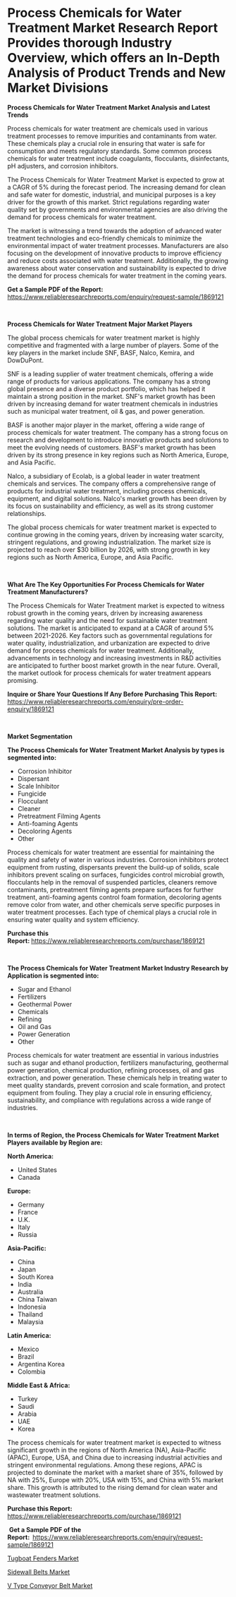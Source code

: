 <p><h1>Process Chemicals for Water Treatment Market Research Report Provides thorough Industry Overview, which offers an In-Depth Analysis of Product Trends and New Market Divisions</h1></p><p><strong>Process Chemicals for Water Treatment Market Analysis and Latest Trends</strong></p>
<p><p>Process chemicals for water treatment are chemicals used in various treatment processes to remove impurities and contaminants from water. These chemicals play a crucial role in ensuring that water is safe for consumption and meets regulatory standards. Some common process chemicals for water treatment include coagulants, flocculants, disinfectants, pH adjusters, and corrosion inhibitors.</p><p>The Process Chemicals for Water Treatment Market is expected to grow at a CAGR of 5% during the forecast period. The increasing demand for clean and safe water for domestic, industrial, and municipal purposes is a key driver for the growth of this market. Strict regulations regarding water quality set by governments and environmental agencies are also driving the demand for process chemicals for water treatment. </p><p>The market is witnessing a trend towards the adoption of advanced water treatment technologies and eco-friendly chemicals to minimize the environmental impact of water treatment processes. Manufacturers are also focusing on the development of innovative products to improve efficiency and reduce costs associated with water treatment. Additionally, the growing awareness about water conservation and sustainability is expected to drive the demand for process chemicals for water treatment in the coming years.</p></p>
<p><strong>Get a Sample PDF of the Report:&nbsp;</strong> <a href="https://www.reliableresearchreports.com/enquiry/request-sample/1869121">https://www.reliableresearchreports.com/enquiry/request-sample/1869121</a></p>
<p>&nbsp;</p>
<p><strong>Process Chemicals for Water Treatment Major Market Players</strong></p>
<p><p>The global process chemicals for water treatment market is highly competitive and fragmented with a large number of players. Some of the key players in the market include SNF, BASF, Nalco, Kemira, and DowDuPont. </p><p>SNF is a leading supplier of water treatment chemicals, offering a wide range of products for various applications. The company has a strong global presence and a diverse product portfolio, which has helped it maintain a strong position in the market. SNF's market growth has been driven by increasing demand for water treatment chemicals in industries such as municipal water treatment, oil & gas, and power generation.</p><p>BASF is another major player in the market, offering a wide range of process chemicals for water treatment. The company has a strong focus on research and development to introduce innovative products and solutions to meet the evolving needs of customers. BASF's market growth has been driven by its strong presence in key regions such as North America, Europe, and Asia Pacific.</p><p>Nalco, a subsidiary of Ecolab, is a global leader in water treatment chemicals and services. The company offers a comprehensive range of products for industrial water treatment, including process chemicals, equipment, and digital solutions. Nalco's market growth has been driven by its focus on sustainability and efficiency, as well as its strong customer relationships.</p><p>The global process chemicals for water treatment market is expected to continue growing in the coming years, driven by increasing water scarcity, stringent regulations, and growing industrialization. The market size is projected to reach over $30 billion by 2026, with strong growth in key regions such as North America, Europe, and Asia Pacific.</p></p>
<p>&nbsp;</p>
<p><strong>What Are The Key Opportunities For Process Chemicals for Water Treatment Manufacturers?</strong></p>
<p><p>The Process Chemicals for Water Treatment market is expected to witness robust growth in the coming years, driven by increasing awareness regarding water quality and the need for sustainable water treatment solutions. The market is anticipated to expand at a CAGR of around 5% between 2021-2026. Key factors such as governmental regulations for water quality, industrialization, and urbanization are expected to drive demand for process chemicals for water treatment. Additionally, advancements in technology and increasing investments in R&D activities are anticipated to further boost market growth in the near future. Overall, the market outlook for process chemicals for water treatment appears promising.</p></p>
<p><strong>Inquire or Share Your Questions If Any Before Purchasing This Report:</strong> <a href="https://www.reliableresearchreports.com/enquiry/pre-order-enquiry/1869121">https://www.reliableresearchreports.com/enquiry/pre-order-enquiry/1869121</a></p>
<p>&nbsp;</p>
<p><strong>Market Segmentation</strong></p>
<p><strong>The Process Chemicals for Water Treatment Market Analysis by types is segmented into:</strong></p>
<p><ul><li>Corrosion Inhibitor</li><li>Dispersant</li><li>Scale Inhibitor</li><li>Fungicide</li><li>Flocculant</li><li>Cleaner</li><li>Pretreatment Filming Agents</li><li>Anti-foaming Agents</li><li>Decoloring Agents</li><li>Other</li></ul></p>
<p><p>Process chemicals for water treatment are essential for maintaining the quality and safety of water in various industries. Corrosion inhibitors protect equipment from rusting, dispersants prevent the build-up of solids, scale inhibitors prevent scaling on surfaces, fungicides control microbial growth, flocculants help in the removal of suspended particles, cleaners remove contaminants, pretreatment filming agents prepare surfaces for further treatment, anti-foaming agents control foam formation, decoloring agents remove color from water, and other chemicals serve specific purposes in water treatment processes. Each type of chemical plays a crucial role in ensuring water quality and system efficiency.</p></p>
<p><strong>Purchase this Report:&nbsp;</strong><a href="https://www.reliableresearchreports.com/purchase/1869121">https://www.reliableresearchreports.com/purchase/1869121</a></p>
<p>&nbsp;</p>
<p><strong>The Process Chemicals for Water Treatment Market Industry Research by Application is segmented into:</strong></p>
<p><ul><li>Sugar and Ethanol</li><li>Fertilizers</li><li>Geothermal Power</li><li>Chemicals</li><li>Refining</li><li>Oil and Gas</li><li>Power Generation</li><li>Other</li></ul></p>
<p><p>Process chemicals for water treatment are essential in various industries such as sugar and ethanol production, fertilizers manufacturing, geothermal power generation, chemical production, refining processes, oil and gas extraction, and power generation. These chemicals help in treating water to meet quality standards, prevent corrosion and scale formation, and protect equipment from fouling. They play a crucial role in ensuring efficiency, sustainability, and compliance with regulations across a wide range of industries.</p></p>
<p>&nbsp;</p>
<p><strong>In terms of Region, the Process Chemicals for Water Treatment Market Players available by Region are:</strong></p>
<p>
    <p> <strong> North America: </strong>
        <ul>
            <li>United States</li>
            <li>Canada</li>
        </ul>
        </p> 
    <p> <strong> Europe: </strong>
        <ul>
            <li>Germany</li>
            <li>France</li>
            <li>U.K.</li>
            <li>Italy</li>
            <li>Russia</li>
        </ul>
        </p> 
    <p> <strong> Asia-Pacific: </strong>
        <ul>
            <li>China</li>
            <li>Japan</li>
            <li>South Korea</li>
            <li>India</li>
            <li>Australia</li>
            <li>China Taiwan</li>
            <li>Indonesia</li>
            <li>Thailand</li>
            <li>Malaysia</li>
        </ul>
        </p> 
    <p> <strong> Latin America: </strong>
        <ul>
            <li>Mexico</li>
            <li>Brazil</li>
            <li>Argentina Korea</li>
            <li>Colombia</li>
        </ul>
        </p> 
    <p> <strong> Middle East & Africa: </strong>
        <ul>
            <li>Turkey</li>
            <li>Saudi</li>
            <li>Arabia</li>
            <li>UAE</li>
            <li>Korea</li>
        </ul>
    </p>
    </p>
<p><p>The process chemicals for water treatment market is expected to witness significant growth in the regions of North America (NA), Asia-Pacific (APAC), Europe, USA, and China due to increasing industrial activities and stringent environmental regulations. Among these regions, APAC is projected to dominate the market with a market share of 35%, followed by NA with 25%, Europe with 20%, USA with 15%, and China with 5% market share. This growth is attributed to the rising demand for clean water and wastewater treatment solutions.</p></p>
<p><strong>Purchase this Report: </strong><a href="https://www.reliableresearchreports.com/purchase/1869121">https://www.reliableresearchreports.com/purchase/1869121</a></p>
<p>&nbsp;<strong>Get a Sample PDF of the Report:&nbsp;&nbsp;</strong><a href="https://www.reliableresearchreports.com/enquiry/request-sample/1869121">https://www.reliableresearchreports.com/enquiry/request-sample/1869121</a></p>
<p><strong></strong></p>
<p><p><a href="https://view.publitas.com/reportprime-1/global-tugboat-fenders-market-by-types-applications-and-major-players-with-regional-growth-rate-analysis-and-development-situation-from-2023-to-2030/">Tugboat Fenders Market</a></p><p><a href="https://view.publitas.com/reportprime-1/sidewall-belts-market-size-and-growth-market-segmentation-regional-and-country-breakdowns-and-market-trends-for-period-from-2023-2030/">Sidewall Belts Market</a></p><p><a href="https://view.publitas.com/reportprime-1/v-type-conveyor-belt-market-size-growth-outlook-from-2023-to-2030-projecting-at-markets-trends-analysis-by-application-regional-outlook-and-revenue/">V Type Conveyor Belt Market</a></p></p>